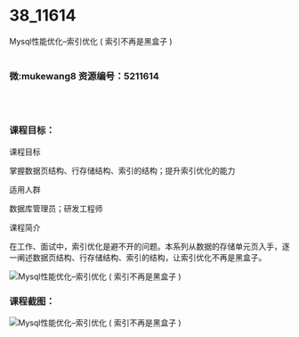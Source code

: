 # 38_11614
Mysql性能优化–索引优化 ( 索引不再是黑盒子 )
<br/></br>
<h3>微:mukewang8 资源编号：5211614</h3>
<br/></br>
<h3>课程目标：</h3>
<p>课程目标</p>
<p>掌握数据页结构、行存储结构、索引的结构；提升索引优化的能力</p>
<p>适用人群</p>
<p>数据库管理员；研发工程师</p>
<p>课程简介</p>
<p>在工作、面试中，索引优化是避不开的问题。本系列从数据的存储单元页入手，逐一阐述数据页结构、行存储结构、索引的结构，让索引优化不再是黑盒子。</p>
<p><img src="https://www.ko996.com/wp-content/uploads/img/2020/03/2-170-300x190.png" alt="Mysql性能优化–索引优化 ( 索引不再是黑盒子 )"></p>
<h3>课程截图：</h3>
<p><img src="https://www.ko996.com/wp-content/uploads/img/2020/03/1-176.png" alt="Mysql性能优化–索引优化 ( 索引不再是黑盒子 )"></p>
